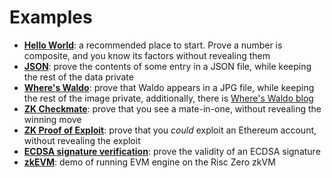 # Examples

- **[Hello World]**: a recommended place to start. Prove a number is composite, and you know its factors without revealing them
- **[JSON]**: prove the contents of some entry in a JSON file, while keeping the rest of the data private
- **[Where's Waldo]**: prove that Waldo appears in a JPG file, while keeping the rest of the image private, additionally, there is [Where's Waldo blog]
- **[ZK Checkmate]**: prove that you see a mate-in-one, without revealing the winning move
- **[ZK Proof of Exploit]**: prove that you _could_ exploit an Ethereum account, without revealing the exploit
- **[ECDSA signature verification]**: prove the validity of an ECDSA signature
- **[zkEVM]**: demo of running EVM engine on the Risc Zero zkVM

[Hello World]: https://github.com/risc0/risc0/tree/main/examples/hello-world
[JSON]: https://github.com/risc0/risc0/tree/main/examples/json
[Where's Waldo]: https://github.com/risc0/risc0/tree/main/examples/waldo
[Where's Waldo blog]: https://risczero.com/news/waldo
[ZK Checkmate]: https://github.com/risc0/risc0/tree/main/examples/chess
[ZK Proof of Exploit]: https://risczero.com/news/zkpoex
[ECDSA signature verification]: https://github.com/risc0/risc0/tree/main/examples/ecdsa
[zkEVM]: https://github.com/risc0/risc0/tree/main/examples/zkevm-demo
